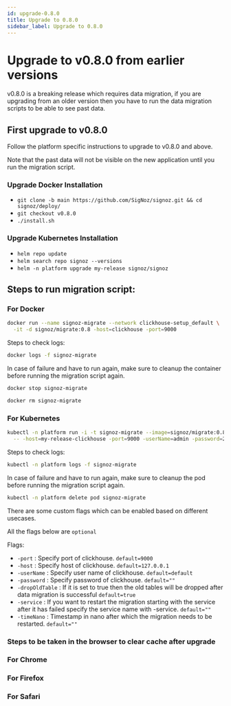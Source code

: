 ```yaml
---
id: upgrade-0.8.0
title: Upgrade to 0.8.0
sidebar_label: Upgrade to 0.8.0
---
```


# Upgrade to v0.8.0 from earlier versions

v0.8.0 is a breaking release which requires data migration, if you are upgrading from an older version then you have to run the data migration scripts to be able to see past data.

## First upgrade to v0.8.0

Follow the platform specific instructions to upgrade to v0.8.0 and above.

Note that the past data will not be visible on the new application until you run the migration script.

### Upgrade Docker Installation

- `git clone -b main https://github.com/SigNoz/signoz.git && cd signoz/deploy/`
- `git checkout v0.8.0`
- `./install.sh`

### Upgrade Kubernetes Installation

- `helm repo update`
- `helm search repo signoz --versions`
- `helm -n platform upgrade my-release signoz/signoz`

## Steps to run migration script:

### For Docker

```bash
docker run --name signoz-migrate --network clickhouse-setup_default \
  -it -d signoz/migrate:0.8 -host=clickhouse -port=9000
```

Steps to check logs:

```bash
docker logs -f signoz-migrate
```

In case of failure and have to run again, make sure to cleanup the container before running the migration script again.

```bash
docker stop signoz-migrate

docker rm signoz-migrate
```

### For Kubernetes

```bash
kubectl -n platform run -i -t signoz-migrate --image=signoz/migrate:0.8 --restart='Never' \
  -- -host=my-release-clickhouse -port=9000 -userName=admin -password=27ff0399-0d3a-4bd8-919d-17c2181e6fb9
```

Steps to check logs:

```bash
kubectl -n platform logs -f signoz-migrate
```

In case of failure and have to run again, make sure to cleanup the pod before running the migration script again.

```bash
kubectl -n platform delete pod signoz-migrate
```

There are some custom flags which can be enabled based on different usecases.

All the flags below are `optional`

Flags:

- `-port` : Specify port of clickhouse. `default=9000`
- `-host` : Specify host of clickhouse. `default=127.0.0.1`
- `-userName` : Specify user name of clickhouse. `default=default`
- `-password` : Specify password of clickhouse. `default=""`
- `-dropOldTable` : If it is set to true then the old tables will be dropped after data migration is successful `default=true`
- `-service` : If you want to restart the migration starting with the service after it has failed specify the service name with -service. `default=""`
- `-timeNano` : Timestamp in nano after which the migration needs to be restarted. `default=""`

### Steps to be taken in the browser to clear cache after upgrade

### For Chrome

<YouTube id="PmbfbTKKxmk" mute={false} />

### For Firefox

<YouTube id="ESivE729ZTs" mute={false} />

### For Safari

<YouTube id="T_ovOttPRhA" mute={false} />

